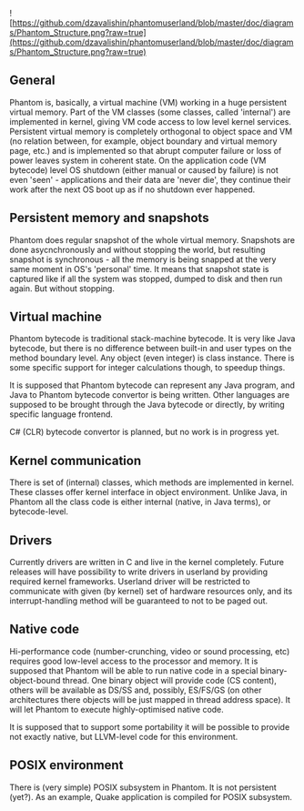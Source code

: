 ![https://github.com/dzavalishin/phantomuserland/blob/master/doc/diagrams/Phantom_Structure.png?raw=true](https://github.com/dzavalishin/phantomuserland/blob/master/doc/diagrams/Phantom_Structure.png?raw=true)

## General ##

Phantom is, basically, a virtual machine (VM) working in a huge persistent
virtual memory. Part of the VM classes (some classes, called 'internal') are
implemented in kernel, giving VM code access to low level kernel services.
Persistent virtual memory is completely orthogonal to object space and VM
(no relation between, for example, object boundary and virtual memory page,
etc.) and is implemented so that abrupt computer failure or loss of power
leaves system in coherent state. On the application code (VM bytecode) level
OS shutdown (either manual or caused by failure) is not even 'seen' - applications
and their data are 'never die', they continue their work after the next OS
boot up as if no shutdown ever happened.

## Persistent memory and snapshots ##

Phantom does regular snapshot of the whole virtual memory. Snapshots are
done asycnchronously and without stopping the world, but resulting snapshot
is synchronous - all the memory is being snapped at the very same moment in
OS's 'personal' time. It means that snapshot state is captured like if all
the system was stopped, dumped to disk and then run again. But without stopping.


## Virtual machine ##


Phantom bytecode is traditional stack-machine bytecode. It is very like
Java bytecode, but there is no difference between built-in and user
types on the method boundary level. Any object (even integer) is class instance. There is
some specific support for integer calculations though, to speedup things.

It is supposed that Phantom bytecode can represent any Java program, and
Java to Phantom bytecode convertor is being written. Other languages are
supposed to be brought through the Java bytecode or directly, by writing
specific language frontend.

C# (CLR) bytecode convertor is planned, but no work is in progress yet.


## Kernel communication ##

There is set of (internal) classes, which methods are implemented in kernel.
These classes offer kernel interface in object environment. Unlike Java,
in Phantom all the class code is either internal (native, in Java terms), or
bytecode-level. 

## Drivers ##

Currently drivers are written in C and live in the kernel completely.
Future releases will have possibility to write drivers in userland by
providing required kernel frameworks. Userland driver will be restricted
to communicate with given (by kernel) set of hardware resources only, and
its interrupt-handling method will be guaranteed to not to be paged out.


## Native code ##

Hi-performance code (number-crunching, video or sound processing, etc)
requires good low-level access to the processor and memory. It is supposed
that Phantom will be able to run native code in a special binary-object-bound
thread. One binary object will provide code (CS content), others will be
available as DS/SS and, possibly, ES/FS/GS (on other architectures there objects
will be just mapped in thread address space). It will let Phantom to
execute highly-optimised native code.

It is supposed that to support some portability it will be possible to provide
not exactly native, but LLVM-level code for this environment.

## POSIX environment ##

There is (very simple) POSIX subsystem in Phantom. It is not persistent 
(yet?). As an example, Quake application is compiled for POSIX subsystem.

